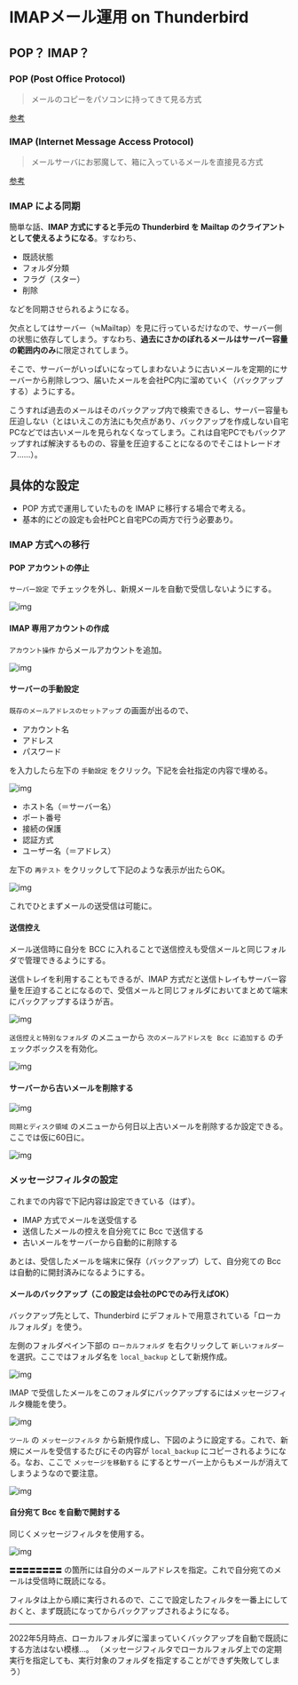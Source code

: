 # IMAPメール運用 on Thunderbird

## POP？ IMAP？

### POP (Post Office Protocol)

> メールのコピーをパソコンに持ってきて見る方式

[参考](https://wa3.i-3-i.info/word12686.html)

### IMAP (Internet Message Access Protocol)

> メールサーバにお邪魔して、箱に入っているメールを直接見る方式

[参考](https://wa3.i-3-i.info/word1136.html)

### IMAP による同期

簡単な話、**IMAP 方式にすると手元の Thunderbird を Mailtap のクライアントとして使えるようになる**。すなわち、

+ 既読状態
+ フォルダ分類
+ フラグ（スター）
+ 削除

などを同期させられるようになる。

欠点としてはサーバー（≒Mailtap）を見に行っているだけなので、サーバー側の状態に依存してしまう。すなわち、**過去にさかのぼれるメールはサーバー容量の範囲内のみ**に限定されてしまう。

そこで、サーバーがいっぱいになってしまわないように古いメールを定期的にサーバーから削除しつつ、届いたメールを会社PC内に溜めていく（バックアップする）ようにする。

こうすれば過去のメールはそのバックアップ内で検索できるし、サーバー容量も圧迫しない（とはいえこの方法にも欠点があり、バックアップを作成しない自宅PCなどでは古いメールを見られなくなってしまう。これは自宅PCでもバックアップすれば解決するものの、容量を圧迫することになるのでそこはトレードオフ……）。

## 具体的な設定

+ POP 方式で運用していたものを IMAP に移行する場合で考える。
+ 基本的にどの設定も会社PCと自宅PCの両方で行う必要あり。

### IMAP 方式への移行

#### POP アカウントの停止

`サーバー設定` でチェックを外し、新規メールを自動で受信しないようにする。

![img](./attach/image_20220511192955.png)

#### IMAP 専用アカウントの作成

`アカウント操作` からメールアカウントを追加。

![img](./attach/image_20220511193125.png)

#### サーバーの手動設定

`既存のメールアドレスのセットアップ` の画面が出るので、

+ アカウント名
+ アドレス
+ パスワード

を入力したら左下の `手動設定` をクリック。下記を会社指定の内容で埋める。

![img](./attach/image_20220517160449.png)

+ ホスト名（＝サーバー名）
+ ポート番号
+ 接続の保護
+ 認証方式
+ ユーザー名（＝アドレス）


左下の `再テスト` をクリックして下記のような表示が出たらOK。

![img](./attach/image_20220511193545.png)

これでひとまずメールの送受信は可能に。

#### 送信控え

メール送信時に自分を BCC に入れることで送信控えも受信メールと同じフォルダで管理できるようにする。

送信トレイを利用することもできるが、IMAP 方式だと送信トレイもサーバー容量を圧迫することになるので、受信メールと同じフォルダにおいてまとめて端末にバックアップするほうが吉。

![img](./attach/image_20220512175943.png)

`送信控えと特別なフォルダ` のメニューから `次のメールアドレスを Bcc に追加する` のチェックボックスを有効化。

![img](./attach/image_20220512180032.png)

#### サーバーから古いメールを削除する

![img](./attach/image_20220512180324.png)

`同期とディスク領域` のメニューから何日以上古いメールを削除するか設定できる。ここでは仮に60日に。

![img](./attach/image_20220512180343.png)

### メッセージフィルタの設定

これまでの内容で下記内容は設定できている（はず）。

+ IMAP 方式でメールを送受信する
+ 送信したメールの控えを自分宛てに Bcc で送信する
+ 古いメールをサーバーから自動的に削除する

あとは、受信したメールを端末に保存（バックアップ）して、自分宛ての Bcc は自動的に開封済みになるようにする。

#### メールのバックアップ（この設定は会社のPCでのみ行えばOK）

バックアップ先として、Thunderbird にデフォルトで用意されている「ローカルフォルダ」を使う。

左側のフォルダペイン下部の `ローカルフォルダ` を右クリックして `新しいフォルダー` を選択。ここではフォルダ名を `local_backup` として新規作成。

![img](./attach/image_20220512181837.png)

IMAP で受信したメールをこのフォルダにバックアップするにはメッセージフィルタ機能を使う。

![img](./attach/image_20220512181954.png)

`ツール` の `メッセージフィルタ` から新規作成し、下図のように設定する。これで、新規にメールを受信するたびにその内容が `local_backup` にコピーされるようになる。なお、ここで `メッセージを移動する` にするとサーバー上からもメールが消えてしまうようなので要注意。

![img](./attach/image_20220512182321.png)


#### 自分宛て Bcc を自動で開封する


同じくメッセージフィルタを使用する。

![img](./attach/image_20220512182809.png)

`〓〓〓〓〓〓〓〓` の箇所には自分のメールアドレスを指定。これで自分宛てのメールは受信時に既読になる。

フィルタは上から順に実行されるので、ここで設定したフィルタを一番上にしておくと、まず既読になってからバックアップされるようになる。

------------------------------

2022年5月時点、ローカルフォルダに溜まっていくバックアップを自動で既読にする方法はない模様…。
（メッセージフィルタでローカルフォルダ上での定期実行を指定しても、実行対象のフォルダを指定することができず失敗してしまう）